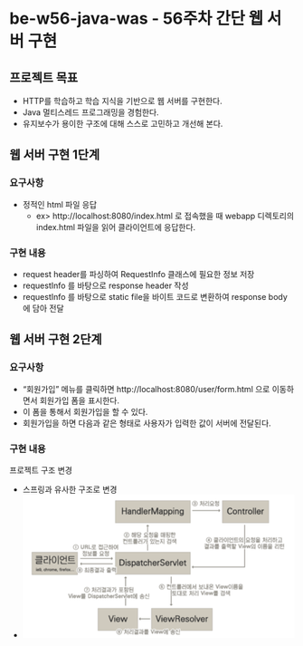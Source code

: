 # be-w56-java-was - 56주차 간단 웹 서버 구현
## 프로젝트 목표
- HTTP를 학습하고 학습 지식을 기반으로 웹 서버를 구현한다.
- Java 멀티스레드 프로그래밍을 경험한다.
- 유지보수가 용이한 구조에 대해 스스로 고민하고 개선해 본다.

## 웹 서버 구현 1단계
### 요구사항
- 정적인 html 파일 응답
  - ex> http://localhost:8080/index.html 로 접속했을 때 webapp 디렉토리의 index.html 파일을 읽어 클라이언트에 응답한다.

### 구현 내용
- request header를 파싱하여 RequestInfo 클래스에 필요한 정보 저장
- requestInfo 를 바탕으로 response header 작성
- requestInfo 를 바탕으로 static file을 바이트 코드로 변환하여 response body에 담아 전달

## 웹 서버 구현 2단계
### 요구사항
- “회원가입” 메뉴를 클릭하면 http://localhost:8080/user/form.html 으로 이동하면서 회원가입 폼을 표시한다.
- 이 폼을 통해서 회원가입을 할 수 있다.
- 회원가입을 하면 다음과 같은 형태로 사용자가 입력한 값이 서버에 전달된다.

### 구현 내용
프로젝트 구조 변경
  - 스프링과 유사한 구조로 변경
  - ![img.png](img.png)
